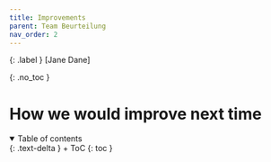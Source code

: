```yaml
---
title: Improvements
parent: Team Beurteilung
nav_order: 2
---
```


{: .label }
[Jane Dane]

{: .no_toc }
# How we would improve next time

<details open markdown="block">
{: .text-delta }
<summary>Table of contents</summary>
+ ToC
{: toc }
</details>